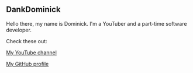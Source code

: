## DankDominick

Hello there, my name is Dominick. I'm a YouTuber and a part-time software developer.

Check these out:

[My YouTube channel](https://www.youtube.com/channel/UC7hofdJFBeauO_kBBlgBWkw)

[My GitHub profile](https://github.com/DankDominick)
